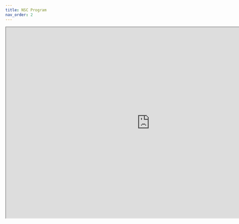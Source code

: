 ```yaml
---        
title: NSC Program
nav_order: 2
---
```

<iframe src="https://drive.google.com/file/d/0B0sawuNCABFicExvUGswSkFURUtnbWxXVnNjRFp3eUR4Y1lv/preview" width="900" height="600"></iframe>

